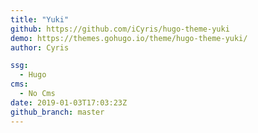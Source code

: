 ```yaml
---
title: "Yuki"
github: https://github.com/iCyris/hugo-theme-yuki
demo: https://themes.gohugo.io/theme/hugo-theme-yuki/
author: Cyris

ssg:
  - Hugo
cms:
  - No Cms
date: 2019-01-03T17:03:23Z
github_branch: master
---
```

